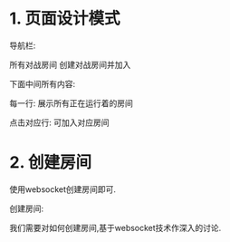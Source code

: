 # 1. 页面设计模式

导航栏: 

所有对战房间 创建对战房间并加入

下面中间所有内容:

每一行: 展示所有正在运行着的房间

点击对应行: 可加入对应房间



# 2. 创建房间

使用websocket创建房间即可.

创建房间:

我们需要对如何创建房间,基于websocket技术作深入的讨论.